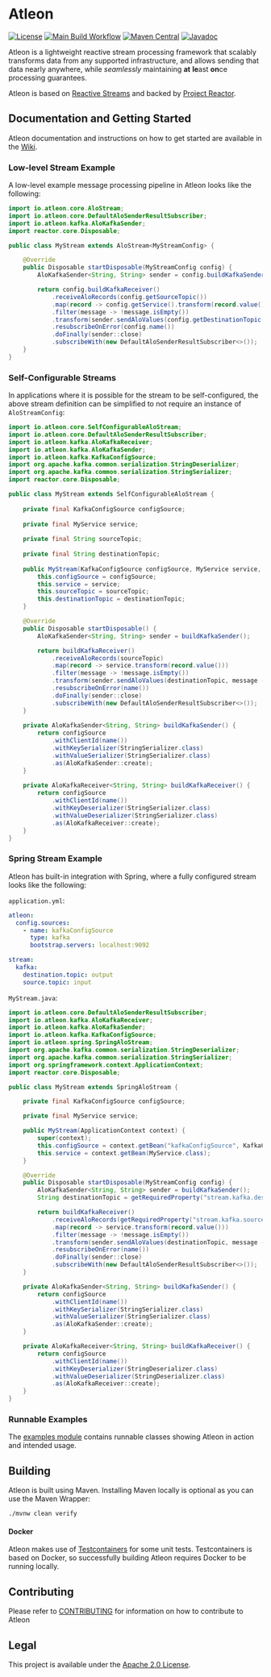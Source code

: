 # Atleon
[![License](https://img.shields.io/badge/License-Apache%202.0-blue.svg)](https://opensource.org/licenses/Apache-2.0)
[![Main Build Workflow](https://github.com/atleon/atleon/actions/workflows/build.yml/badge.svg?branch=main)](https://github.com/atleon/atleon/actions/workflows/build.yml)
[![Maven Central](https://maven-badges.herokuapp.com/maven-central/io.atleon/atleon-core/badge.svg?style=plastic)](https://mvnrepository.com/artifact/io.atleon)
[![Javadoc](https://javadoc.io/badge2/io.atleon/atleon-core/javadoc.svg)](https://javadoc.io/doc/io.atleon/atleon-core)

Atleon is a lightweight reactive stream processing framework that scalably transforms data from any supported infrastructure, and allows sending that data nearly anywhere, while _seamlessly_ maintaining **at** **le**ast **on**ce processing guarantees.

Atleon is based on [Reactive Streams](https://www.reactive-streams.org/) and backed by [Project Reactor](https://projectreactor.io/).

## Documentation and Getting Started
Atleon documentation and instructions on how to get started are available in the [Wiki](../../wiki).

### Low-level Stream Example
A low-level example message processing pipeline in Atleon looks like the following:

```java
import io.atleon.core.AloStream;
import io.atleon.core.DefaultAloSenderResultSubscriber;
import io.atleon.kafka.AloKafkaSender;
import reactor.core.Disposable;

public class MyStream extends AloStream<MyStreamConfig> {

    @Override
    public Disposable startDisposable(MyStreamConfig config) {
        AloKafkaSender<String, String> sender = config.buildKafkaSender();

        return config.buildKafkaReceiver()
            .receiveAloRecords(config.getSourceTopic())
            .map(record -> config.getService().transform(record.value()))
            .filter(message -> !message.isEmpty())
            .transform(sender.sendAloValues(config.getDestinationTopic(), message -> message.substring(0, 1)))
            .resubscribeOnError(config.name())
            .doFinally(sender::close)
            .subscribeWith(new DefaultAloSenderResultSubscriber<>());
    }
}
```

### Self-Configurable Streams
In applications where it is possible for the stream to be self-configured, the above stream definition can be simplified to not require an instance of `AloStreamConfig`:

```java
import io.atleon.core.SelfConfigurableAloStream;
import io.atleon.core.DefaultAloSenderResultSubscriber;
import io.atleon.kafka.AloKafkaReceiver;
import io.atleon.kafka.AloKafkaSender;
import io.atleon.kafka.KafkaConfigSource;
import org.apache.kafka.common.serialization.StringDeserializer;
import org.apache.kafka.common.serialization.StringSerializer;
import reactor.core.Disposable;

public class MyStream extends SelfConfigurableAloStream {
    
    private final KafkaConfigSource configSource;
    
    private final MyService service;
    
    private final String sourceTopic;
    
    private final String destinationTopic;
    
    public MyStream(KafkaConfigSource configSource, MyService service, String sourceTopic, String destinationTopic) {
        this.configSource = configSource;
        this.service = service;
        this.sourceTopic = sourceTopic;
        this.destinationTopic = destinationTopic;
    }

    @Override
    public Disposable startDisposable() {
        AloKafkaSender<String, String> sender = buildKafkaSender();

        return buildKafkaReceiver()
            .receiveAloRecords(sourceTopic)
            .map(record -> service.transform(record.value()))
            .filter(message -> !message.isEmpty())
            .transform(sender.sendAloValues(destinationTopic, message -> message.substring(0, 1)))
            .resubscribeOnError(name())
            .doFinally(sender::close)
            .subscribeWith(new DefaultAloSenderResultSubscriber<>());
    }
    
    private AloKafkaSender<String, String> buildKafkaSender() {
        return configSource
            .withClientId(name())
            .withKeySerializer(StringSerializer.class)
            .withValueSerializer(StringSerializer.class)
            .as(AloKafkaSender::create);
    }
    
    private AloKafkaReceiver<String, String> buildKafkaReceiver() {
        return configSource
            .withClientId(name())
            .withKeyDeserializer(StringSerializer.class)
            .withValueDeserializer(StringSerializer.class)
            .as(AloKafkaReceiver::create);
    }
}
```

### Spring Stream Example
Atleon has built-in integration with Spring, where a fully configured stream looks like the following:

`application.yml`:
```yaml
atleon:
  config.sources:
    - name: kafkaConfigSource
      type: kafka
      bootstrap.servers: localhost:9092

stream:
  kafka:
    destination.topic: output
    source.topic: input
```

`MyStream.java`:
```java
import io.atleon.core.DefaultAloSenderResultSubscriber;
import io.atleon.kafka.AloKafkaReceiver;
import io.atleon.kafka.AloKafkaSender;
import io.atleon.kafka.KafkaConfigSource;
import io.atleon.spring.SpringAloStream;
import org.apache.kafka.common.serialization.StringDeserializer;
import org.apache.kafka.common.serialization.StringSerializer;
import org.springframework.context.ApplicationContext;
import reactor.core.Disposable;

public class MyStream extends SpringAloStream {

    private final KafkaConfigSource configSource;

    private final MyService service;

    public MyStream(ApplicationContext context) {
        super(context);
        this.configSource = context.getBean("kafkaConfigSource", KafkaConfigSource.class);
        this.service = context.getBean(MyService.class);
    }

    @Override
    public Disposable startDisposable(MyStreamConfig config) {
        AloKafkaSender<String, String> sender = buildKafkaSender();
        String destinationTopic = getRequiredProperty("stream.kafka.destination.topic");

        return buildKafkaReceiver()
            .receiveAloRecords(getRequiredProperty("stream.kafka.source.topic"))
            .map(record -> service.transform(record.value()))
            .filter(message -> !message.isEmpty())
            .transform(sender.sendAloValues(destinationTopic, message -> message.substring(0, 1)))
            .resubscribeOnError(name())
            .doFinally(sender::close)
            .subscribeWith(new DefaultAloSenderResultSubscriber<>());
    }

    private AloKafkaSender<String, String> buildKafkaSender() {
        return configSource
            .withClientId(name())
            .withKeySerializer(StringSerializer.class)
            .withValueSerializer(StringSerializer.class)
            .as(AloKafkaSender::create);
    }

    private AloKafkaReceiver<String, String> buildKafkaReceiver() {
        return configSource
            .withClientId(name())
            .withKeyDeserializer(StringDeserializer.class)
            .withValueDeserializer(StringDeserializer.class)
            .as(AloKafkaReceiver::create);
    }
}
```

### Runnable Examples
The [examples module](examples) contains runnable classes showing Atleon in action and intended usage.

## Building
Atleon is built using Maven. Installing Maven locally is optional as you can use the Maven Wrapper:

```$bash
./mvnw clean verify
```

#### Docker
Atleon makes use of [Testcontainers](https://www.testcontainers.org/) for some unit tests. Testcontainers is based on Docker, so successfully building Atleon requires Docker to be running locally.

## Contributing
Please refer to [CONTRIBUTING](CONTRIBUTING.md) for information on how to contribute to Atleon

## Legal
This project is available under the [Apache 2.0 License](http://www.apache.org/licenses/LICENSE-2.0.html).
